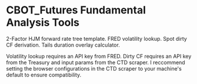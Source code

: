 # CBOT_Futures Fundamental Analysis Tools
2-Factor HJM forward rate tree template.
FRED volatility lookup. 
Spot dirty CF derivation. 
Tails duration overlay calculator.

Volatility lookup requires an API key from FRED. Dirty CF requires an API key from the Treasury and input params from the CTD scraper.
I reccommend setting the browser configurations in the CTD scraper to your machine's default to ensure compatibility.
